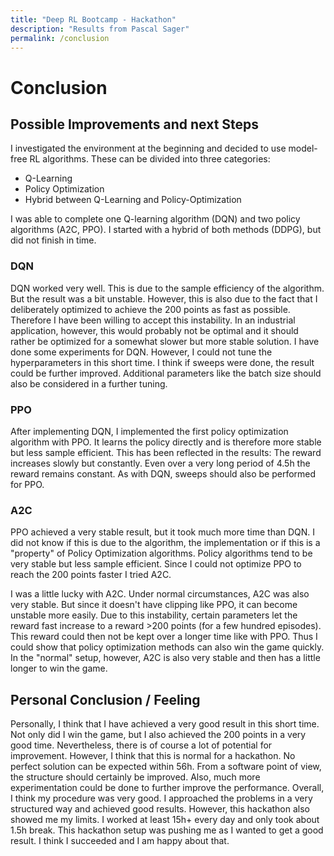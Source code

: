 ```yaml
---
title: "Deep RL Bootcamp - Hackathon"
description: "Results from Pascal Sager"
permalink: /conclusion
---
```


# Conclusion


## Possible Improvements and next Steps
I investigated the environment at the beginning and decided to use model-free RL algorithms. These can be divided into three categories:
- Q-Learning
- Policy Optimization
- Hybrid between Q-Learning and Policy-Optimization

I was able to complete one Q-learning algorithm (DQN) and two policy algorithms (A2C, PPO). I started with a hybrid of both methods (DDPG), but did not finish in time.

### DQN
DQN worked very well. This is due to the sample efficiency of the algorithm. But the result was a bit unstable. However, this is also due to the fact that I deliberately optimized to achieve the 200 points as fast as possible. Therefore I have been willing to accept this instability. In an industrial application, however, this would probably not be optimal and it should rather be optimized for a somewhat slower but more stable solution.
I have done some experiments for DQN. However, I could not tune the hyperparameters in this short time. I think if sweeps were done, the result could be further improved. Additional parameters like the batch size should also be considered in a further tuning.

### PPO
After implementing DQN, I implemented the first policy optimization algorithm with PPO. It learns the policy directly and is therefore more stable but less sample efficient. This has been reflected in the results: The reward increases slowly but constantly. Even over a very long period of 4.5h the reward remains constant. As with DQN, sweeps should also be performed for PPO.

### A2C
PPO achieved a very stable result, but it took much more time than DQN. I did not know if this is due to the algorithm, the implementation or if this is a "property" of Policy Optimization algorithms. Policy algorithms tend to be very stable but less sample efficient. Since I could not optimize PPO to reach the 200 points faster I tried A2C.

I was a little lucky with A2C. Under normal circumstances, A2C was also very stable. But since it doesn't have clipping like PPO, it can become unstable more easily. Due to this instability, certain parameters let the reward fast increase to a reward >200 points (for a few hundred episodes). This reward could then not be kept over a longer time like with PPO. Thus I could show that policy optimization methods can also win the game quickly. In the "normal" setup, however, A2C is also very stable and then has a little longer to win the game.

## Personal Conclusion / Feeling
Personally, I think that I have achieved a very good result in this short time. Not only did I win the game, but I also 
achieved the 200 points in a very good time. Nevertheless, there is of course a lot of potential for improvement. However,
I think that this is normal for a hackathon. No perfect solution can be expected within 56h. From a software point of view,
the structure should certainly be improved. Also, much more experimentation could be done to further improve the performance.
Overall, I think my procedure was very good. I approached the problems in a very structured way and achieved good results.
However, this hackathon also showed me my limits. I worked at least 15h+ every day and only took about 1.5h break. This 
hackathon setup was pushing me as I wanted to get a good result. I think I succeeded and I am happy about that.




